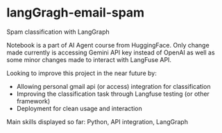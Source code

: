 # langGragh-email-spam
Spam classification with LangGraph

Notebook is a part of AI Agent course from HuggingFace. 
Only change made currently is accessing Gemini API key instead of OpenAI as well as some minor changes made to interact with LangFuse API.

Looking to improve this project in the near future by:
- Allowing personal gmail api (or access) integration for classification
- Improving the classification task through Langfuse testing (or other framework)
- Deployment for clean usage and interaction 

Main skills displayed so far: Python, API integration, LangGraph
